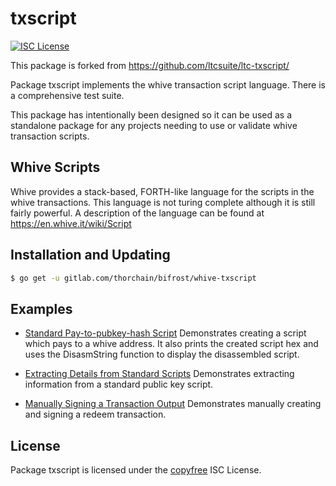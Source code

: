 txscript
========

[![ISC License](http://img.shields.io/badge/license-ISC-blue.svg)](http://copyfree.org)

This package is forked from https://github.com/ltcsuite/ltc-txscript/

Package txscript implements the whive transaction script language.  There is
a comprehensive test suite.

This package has intentionally been designed so it can be used as a standalone
package for any projects needing to use or validate whive transaction scripts.

## Whive Scripts

Whive provides a stack-based, FORTH-like language for the scripts in
the whive transactions.  This language is not turing complete
although it is still fairly powerful.  A description of the language
can be found at https://en.whive.it/wiki/Script

## Installation and Updating

```bash
$ go get -u gitlab.com/thorchain/bifrost/whive-txscript
```

## Examples

* [Standard Pay-to-pubkey-hash Script](https://pkg.go.dev/gitlab.com/thorchain/bifrost/whive-txscript#example-PayToAddrScript)
  Demonstrates creating a script which pays to a whive address.  It also
  prints the created script hex and uses the DisasmString function to display
  the disassembled script.

* [Extracting Details from Standard Scripts](https://pkg.go.dev/gitlab.com/thorchain/bifrost/whive-txscript#example-ExtractPkScriptAddrs)
  Demonstrates extracting information from a standard public key script.

* [Manually Signing a Transaction Output](https://pkg.go.dev/gitlab.com/thorchain/bifrost/whive-txscript#example-SignTxOutput)
  Demonstrates manually creating and signing a redeem transaction.


## License

Package txscript is licensed under the [copyfree](http://copyfree.org) ISC
License.
